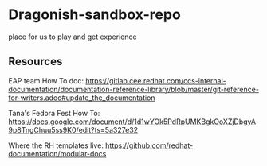 # Dragonish-sandbox-repo

place for us to play and get experience


## Resources
EAP team How To doc: https://gitlab.cee.redhat.com/ccs-internal-documentation/documentation-reference-library/blob/master/git-reference-for-writers.adoc#update_the_documentation

Tana's Fedora Fest How To: https://docs.google.com/document/d/1d1wYOk5PdRpUMKBgkOoXZjDbgyA9p8TngChuu5ss9K0/edit?ts=5a327e32

Where the RH templates live: https://github.com/redhat-documentation/modular-docs

